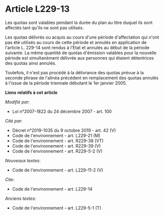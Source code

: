 # Article L229-13

Les quotas sont valables pendant la durée du plan au titre duquel ils sont affectés tant qu'ils ne sont pas utilisés.

Les quotas délivrés ou acquis au cours d'une période d'affectation qui n'ont pas été utilisés au cours de cette période et
annulés en application de l'article L. 229-14 sont rendus à l'Etat et annulés au début de la période suivante. La même
quantité de quotas d'émission valables pour la nouvelle période est simultanément délivrée aux personnes qui étaient
détentrices des quotas ainsi annulés.

Toutefois, il n'est pas procédé à la délivrance des quotas prévue à la seconde phrase de l'alinéa précédent en remplacement
des quotas annulés à l'issue de la période triennale débutant le 1er janvier 2005.

**Liens relatifs à cet article**

_Modifié par_:

  - Loi n°2007-1822 du 24 décembre 2007 - art. 100

_Cité par_:

  - Décret n°2019-1035 du 9 octobre 2019 - art. 42 (V)
  - Code de l'environnement - art. L229-21 (M)
  - Code de l'environnement - art. R229-38 (VT)
  - Code de l'environnement - art. R229-39 (V)
  - Code de l'environnement - art. R229-5-2 (V)

_Nouveaux textes_:

  - Code de l'environnement - art. L229-11-2 (V)

_Cite_:

  - Code de l'environnement - art. L229-14

_Anciens textes_:

  - Code de l'environnement - art. L229-5-1 (T)
